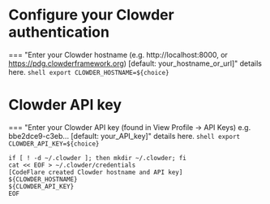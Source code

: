 # Configure your Clowder authentication
=== "Enter your Clowder hostname (e.g. http://localhost:8000, or https://pdg.clowderframework.org) [default: your_hostname_or_url]"
    details here.
    ```shell
    export CLOWDER_HOSTNAME=${choice}
    ```

# Clowder API key
=== "Enter your Clowder API key (found in View Profile -> API Keys) e.g. bbe2dce9-c3eb... [default: your_API_key]"
    details here.
    ```shell
    export CLOWDER_API_KEY=${choice}
    ```


```shell
if [ ! -d ~/.clowder ]; then mkdir ~/.clowder; fi
cat << EOF > ~/.clowder/credentials
[CodeFlare created Clowder hostname and API key]
${CLOWDER_HOSTNAME}
${CLOWDER_API_KEY}
EOF
```
